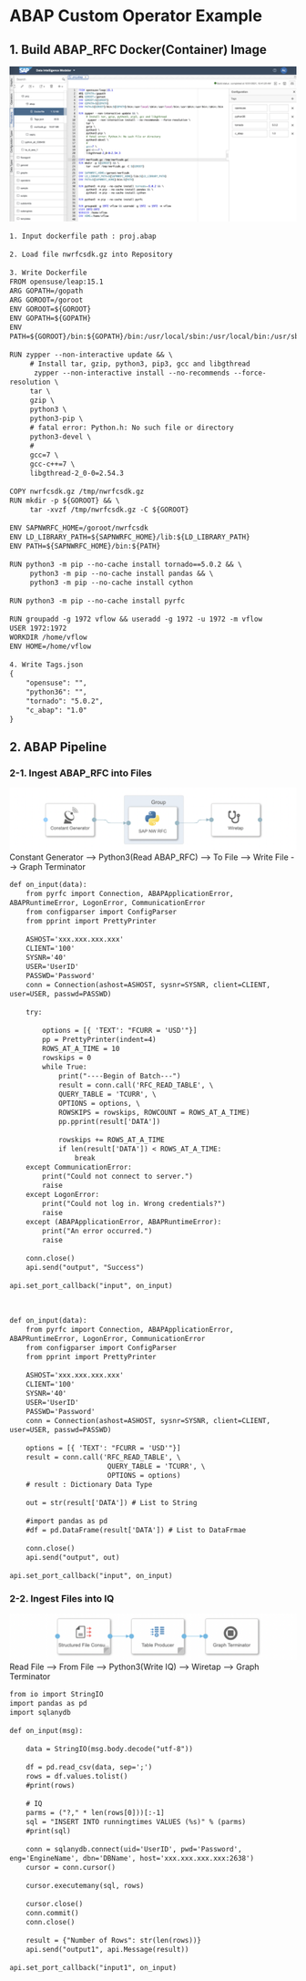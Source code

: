 # ABAP Custom Operator Example

## 1. Build ABAP_RFC Docker(Container) Image

![](Images/abapdockerfile.png)<br>

    1. Input dockerfile path : proj.abap
    
    2. Load file nwrfcsdk.gz into Repository
    
    3. Write Dockerfile
    FROM opensuse/leap:15.1
    ARG GOPATH=/gopath
    ARG GOROOT=/goroot
    ENV GOROOT=${GOROOT}
    ENV GOPATH=${GOPATH}
    ENV PATH=${GOROOT}/bin:${GOPATH}/bin:/usr/local/sbin:/usr/local/bin:/usr/sbin:/usr/bin:/sbin:/bin

    RUN zypper --non-interactive update && \
         # Install tar, gzip, python3, pip3, gcc and libgthread
          zypper --non-interactive install --no-recommends --force-resolution \
         tar \
         gzip \
         python3 \
         python3-pip \
         # fatal error: Python.h: No such file or directory
         python3-devel \
         #
         gcc=7 \
         gcc-c++=7 \
         libgthread-2_0-0=2.54.3

    COPY nwrfcsdk.gz /tmp/nwrfcsdk.gz
    RUN mkdir -p ${GOROOT} && \
         tar -xvzf /tmp/nwrfcsdk.gz -C ${GOROOT}

    ENV SAPNWRFC_HOME=/goroot/nwrfcsdk
    ENV LD_LIBRARY_PATH=${SAPNWRFC_HOME}/lib:${LD_LIBRARY_PATH}
    ENV PATH=${SAPNWRFC_HOME}/bin:${PATH}

    RUN python3 -m pip --no-cache install tornado==5.0.2 && \
         python3 -m pip --no-cache install pandas && \
         python3 -m pip --no-cache install cython

    RUN python3 -m pip --no-cache install pyrfc

    RUN groupadd -g 1972 vflow && useradd -g 1972 -u 1972 -m vflow
    USER 1972:1972
    WORKDIR /home/vflow
    ENV HOME=/home/vflow
    
    4. Write Tags.json
    {
        "opensuse": "",
        "python36": "",
        "tornado": "5.0.2",
        "c_abap": "1.0"
    }

## 2. ABAP Pipeline
### 2-1. Ingest ABAP_RFC into Files
![](Images/abapread.png)<br>
Constant Generator --> Python3(Read ABAP_RFC) --> To File --> Write File --> Graph Terminator<br>

    def on_input(data):
        from pyrfc import Connection, ABAPApplicationError, ABAPRuntimeError, LogonError, CommunicationError
        from configparser import ConfigParser
        from pprint import PrettyPrinter

        ASHOST='xxx.xxx.xxx.xxx'
        CLIENT='100'
        SYSNR='40'
        USER='UserID'
        PASSWD='Password'
        conn = Connection(ashost=ASHOST, sysnr=SYSNR, client=CLIENT, user=USER, passwd=PASSWD)

        try:

            options = [{ 'TEXT': "FCURR = 'USD'"}]
            pp = PrettyPrinter(indent=4)
            ROWS_AT_A_TIME = 10
            rowskips = 0
            while True:
                print("----Begin of Batch---")
                result = conn.call('RFC_READ_TABLE', \
                QUERY_TABLE = 'TCURR', \
                OPTIONS = options, \
                ROWSKIPS = rowskips, ROWCOUNT = ROWS_AT_A_TIME)
                pp.pprint(result['DATA'])

                rowskips += ROWS_AT_A_TIME
                if len(result['DATA']) < ROWS_AT_A_TIME:
                    break
        except CommunicationError:
            print("Could not connect to server.")
            raise
        except LogonError:
            print("Could not log in. Wrong credentials?")
            raise
        except (ABAPApplicationError, ABAPRuntimeError):
            print("An error occurred.")
            raise

        conn.close()
        api.send("output", "Success")

    api.set_port_callback("input", on_input)

<br>

    def on_input(data):
        from pyrfc import Connection, ABAPApplicationError, ABAPRuntimeError, LogonError, CommunicationError
        from configparser import ConfigParser
        from pprint import PrettyPrinter

        ASHOST='xxx.xxx.xxx.xxx'
        CLIENT='100'
        SYSNR='40'
        USER='UserID'
        PASSWD='Password'
        conn = Connection(ashost=ASHOST, sysnr=SYSNR, client=CLIENT, user=USER, passwd=PASSWD)

        options = [{ 'TEXT': "FCURR = 'USD'"}]
        result = conn.call('RFC_READ_TABLE', \
                            QUERY_TABLE = 'TCURR', \
                            OPTIONS = options)
        # result : Dictionary Data Type

        out = str(result['DATA']) # List to String

        #import pandas as pd
        #df = pd.DataFrame(result['DATA']) # List to DataFrmae

        conn.close()
        api.send("output", out)

    api.set_port_callback("input", on_input)

### 2-2. Ingest Files into IQ
![](Images/pipeline_writeIQ2.png)<br>
Read File --> From File --> Python3(Write IQ) --> Wiretap --> Graph Terminator

    from io import StringIO
    import pandas as pd
    import sqlanydb

    def on_input(msg):

        data = StringIO(msg.body.decode("utf-8"))

        df = pd.read_csv(data, sep=';')
        rows = df.values.tolist()
        #print(rows)

        # IQ
        parms = ("?," * len(rows[0]))[:-1]
        sql = "INSERT INTO runningtimes VALUES (%s)" % (parms)
        #print(sql)

        conn = sqlanydb.connect(uid='UserID', pwd='Password', eng='EngineName', dbn='DBName', host='xxx.xxx.xxx.xxx:2638')
        cursor = conn.cursor()

        cursor.executemany(sql, rows)

        cursor.close()
        conn.commit()
        conn.close()

        result = {"Number of Rows": str(len(rows))}
        api.send("output1", api.Message(result))

    api.set_port_callback("input1", on_input)

